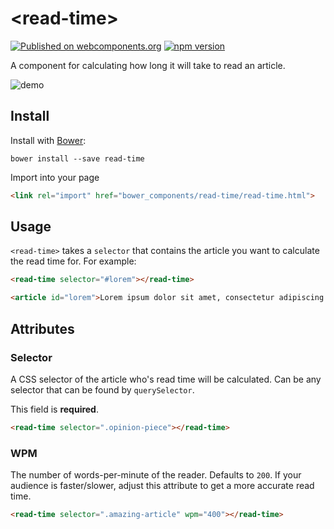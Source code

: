 # &lt;read-time&gt;

[![Published on webcomponents.org](https://img.shields.io/badge/webcomponents.org-published-blue.svg)](https://www.webcomponents.org/element/matthewp/read-time)
[![npm version](https://img.shields.io/npm/v/read-time-wc.svg?style=flat-square)](https://www.npmjs.com/package/read-time-wc)

A component for calculating how long it will take to read an article.

![demo](http://i.imgur.com/UC3Oumk.png)

## Install

Install with [Bower](http://bower.io/):

```shell
bower install --save read-time
```

Import into your page

```html
<link rel="import" href="bower_components/read-time/read-time.html">
```

## Usage

`<read-time>` takes a `selector` that contains the article you want to calculate the read time for. For example:

```html
<read-time selector="#lorem"></read-time>

<article id="lorem">Lorem ipsum dolor sit amet, consectetur adipiscing elit. Nam commodo lorem sit amet fringilla interdum. Morbi imperdiet eros id ante tempus commodo. Fusce pretium metus tortor, a lacinia nulla tincidunt nec. Vestibulum placerat consequat ipsum, interdum fringilla lectus malesuada eget. Cras vitae dui luctus lectus viverra eleifend in sed sapien. Quisque sit amet elit ligula. Vestibulum facilisis pretium libero ultricies vehicula. Donec arcu diam, rhoncus sit amet purus et, porttitor auctor quam. Ut nec metus eget enim iaculis mollis non non arcu.</article>
```

## Attributes

### Selector

A CSS selector of the article who's read time will be calculated. Can be any selector that can be found by `querySelector`.

This field is **required**.

```html
<read-time selector=".opinion-piece"></read-time>
```

### WPM

The number of words-per-minute of the reader. Defaults to `200`. If your audience is faster/slower, adjust this attribute to get a more accurate read time.

```html
<read-time selector=".amazing-article" wpm="400"></read-time>
```

